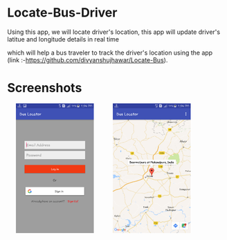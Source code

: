 # Locate-Bus-Driver

Using this app, we will locate driver's location, this app will update driver's latitue and longitude details in real time 

which will help a bus traveler to track the driver's location using the app (link :-https://github.com/divyanshujhawar/Locate-Bus).


# Screenshots
<div>
<img src="/screenshots/login.png" alt="Drawing"  height="300" width="180" hspace="20">
<img src="/screenshots/map.png" alt="Drawing"  height="300" width="180" hspace="20">
</div>


